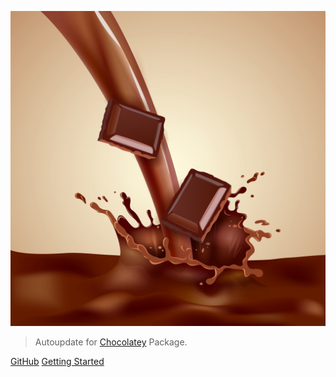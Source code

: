 ![logo](_images/chocomilk.jpg)

> Autoupdate for [Chocolatey](https://chocolatey.org) Package.

[GitHub](https://github.com/itigoag/chocomilk)
[Getting Started](#Chocomilk)
